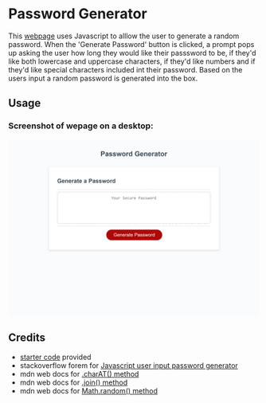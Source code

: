 # Password Generator

This [webpage](https://amikerb.github.io/Password-Generator/) uses Javascript to alllow the user to generate a random password. When the 'Generate Password' button is clicked, a prompt pops up asking the user how long they would like their passsword to be, if they'd like both lowercase and uppercase characters, if they'd like  numbers and if they'd like special characters included int their password. Based on the users input a random password is generated into the box.

## Usage 

### Screenshot of wepage on a desktop:
![alt text](./style/Images/amikerb.github.io_Password-Generator_.png)

## Credits 

- [starter code](https://github.com/skills-bootcamp/frontend-dev/tree/main/week5/day4/my-work) provided 
- stackoverflow forem for [Javascript user input password generator](https://stackoverflow.com/questions/61239900/javascript-user-input-password-generator) 
- mdn web docs for [.charAT() method](https://developer.mozilla.org/en-US/docs/Web/JavaScript/Reference/Global_Objects/String/charAt) 
- mdn web docs for [.join() method](https://developer.mozilla.org/en-US/docs/Web/JavaScript/Reference/Global_Objects/Array/join) 
- mdn web docs for [Math.random() method](https://developer.mozilla.org/en-US/docs/Web/JavaScript/Reference/Global_Objects/Math/random) 